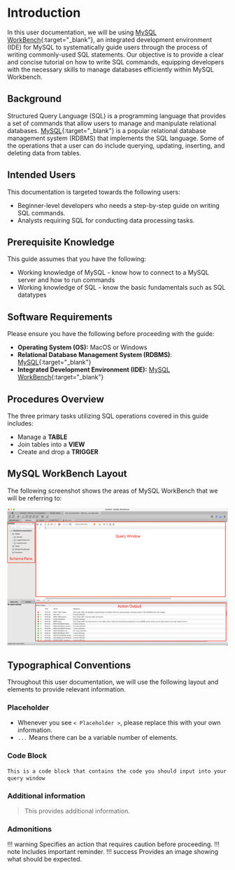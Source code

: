 # Introduction

In this user documentation, we will be using [MySQL WorkBench](https://www.mysql.com/products/workbench/){:target="_blank"}, an integrated development environment (IDE) for MySQL to systematically guide users through the process of writing commonly-used SQL statements. Our objective is to provide a clear and concise tutorial on how to write SQL commands, equipping developers with the necessary skills to manage databases efficiently within MySQL Workbench.

## Background

Structured Query Language (SQL) is a programming language that provides a set of commands that allow users to manage and manipulate relational databases. [MySQL](https://www.mysql.com/){:target="_blank"} is a popular relational database management system (RDBMS) that implements the SQL language. Some of the operations that a user can do include querying, updating, inserting, and deleting data from tables. 


## Intended Users
This documentation is targeted towards the following users:

- Beginner-level developers who needs a step-by-step guide on writing SQL commands.
- Analysts requiring SQL for conducting data processing tasks.

## Prerequisite Knowledge
This guide assumes that you have the following:

- Working knowledge of MySQL - know how to connect to a MySQL server and how to run commands
- Working knowledge of SQL - know the basic fundamentals such as SQL datatypes

## Software Requirements
Please ensure you have the following before proceeding with the guide:

- **Operating System (OS):** MacOS or Windows
- **Relational Database Management System (RDBMS)**: [MySQL](https://dev.mysql.com/downloads/mysql/){:target="_blank"}
- **Integrated Development Environment (IDE):** [MySQL WorkBench](https://dev.mysql.com/downloads/workbench/){:target="_blank"}

## Procedures Overview
The three primary tasks utilizing SQL operations covered in this guide includes:

- Manage a **TABLE**
- Join tables into a **VIEW**
- Create and drop a **TRIGGER**

## MySQL WorkBench Layout

The following screenshot shows the areas of MySQL WorkBench that we will be referring to:

![Layout](images/WorkBenchWindow.jpg)


## Typographical Conventions

Throughout this user documentation, we will use the following layout and elements to provide relevant information.

### Placeholder

- Whenever you see `< Placeholder >`, please replace this with your own information. 
- ```...``` Means there can be a variable number of elements.


### Code Block
```
This is a code block that contains the code you should input into your query window 
```

### Additional information
> This provides additional information.


### Admonitions
!!! warning
    Specifies an action that requires caution before proceeding.
!!! note
    Includes important reminder.
!!! success
    Provides an image showing what should be expected.
    

